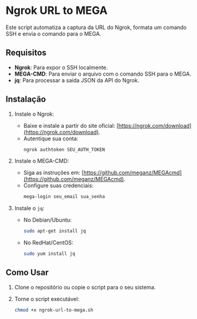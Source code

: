 # Ngrok URL to MEGA

Este script automatiza a captura da URL do Ngrok, formata um comando SSH e envia o comando para o MEGA.

## Requisitos

- **Ngrok**: Para expor o SSH localmente.
- **MEGA-CMD**: Para enviar o arquivo com o comando SSH para o MEGA.
- **jq**: Para processar a saída JSON da API do Ngrok.

## Instalação

1. Instale o Ngrok:
   - Baixe e instale a partir do site oficial: [https://ngrok.com/download](https://ngrok.com/download).
   - Autentique sua conta:
     ```bash
     ngrok authtoken SEU_AUTH_TOKEN
     ```

2. Instale o MEGA-CMD:
   - Siga as instruções em: [https://github.com/meganz/MEGAcmd](https://github.com/meganz/MEGAcmd).
   - Configure suas credenciais:
     ```bash
     mega-login seu_email sua_senha
     ```

3. Instale o `jq`:
   - No Debian/Ubuntu:
     ```bash
     sudo apt-get install jq
     ```
   - No RedHat/CentOS:
     ```bash
     sudo yum install jq
     ```

## Como Usar

1. Clone o repositório ou copie o script para o seu sistema.

2. Torne o script executável:
   ```bash
   chmod +x ngrok-url-to-mega.sh
